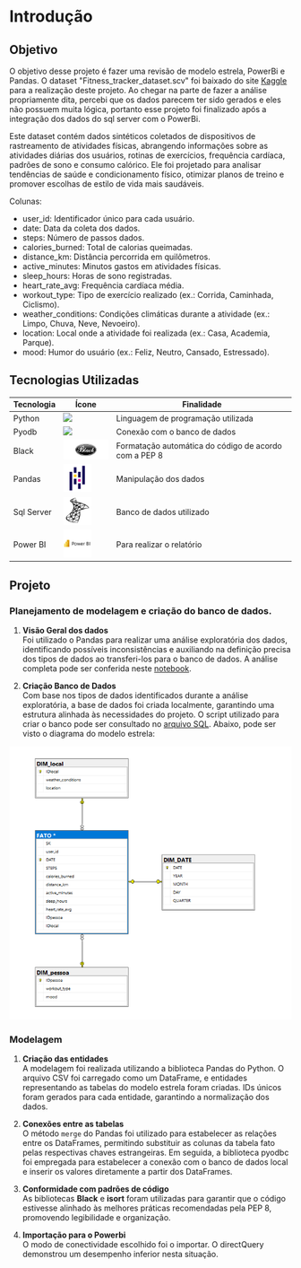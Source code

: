 # Introdução


## Objetivo
O objetivo desse projeto é fazer uma revisão de modelo estrela, PowerBi e Pandas. O dataset "Fitness_tracker_dataset.scv" foi baixado do site [Kaggle](https://www.kaggle.com/datasets/arnavsmayan/fitness-tracker-dataset) para a realização deste projeto. Ao chegar na parte de fazer a análise propriamente dita, percebi que os dados parecem ter sido gerados e eles não possuem muita lógica, portanto esse projeto foi finalizado após a integração dos dados do sql server com o PowerBi.


Este dataset contém dados sintéticos coletados de dispositivos de rastreamento de atividades físicas, abrangendo informações sobre as atividades diárias dos usuários, rotinas de exercícios, frequência cardíaca, padrões de sono e consumo calórico. Ele foi projetado para analisar tendências de saúde e condicionamento físico, otimizar planos de treino e promover escolhas de estilo de vida mais saudáveis.

Colunas:

- user_id: Identificador único para cada usuário.
- date: Data da coleta dos dados.
- steps: Número de passos dados.
- calories_burned: Total de calorias queimadas.
- distance_km: Distância percorrida em quilômetros.
- active_minutes: Minutos gastos em atividades físicas.
- sleep_hours: Horas de sono registradas.
- heart_rate_avg: Frequência cardíaca média.
- workout_type: Tipo de exercício realizado (ex.: Corrida, Caminhada, Ciclismo).
- weather_conditions: Condições climáticas durante a atividade (ex.: Limpo, Chuva, Neve, Nevoeiro).
- location: Local onde a atividade foi realizada (ex.: Casa, Academia, Parque).
- mood: Humor do usuário (ex.: Feliz, Neutro, Cansado, Estressado).


## Tecnologias Utilizadas
| Tecnologia     | Ícone              |               Finalidade    |     
|---------------|------------------ |-------------- |
| Python  | <img src="https://cdn.jsdelivr.net/gh/devicons/devicon/icons/python/python-original.svg"   width="40"/>  | Linguagem de programação utilizada |
| Pyodb  | <img src="https://cdn.jsdelivr.net/gh/devicons/devicon/icons/python/python-original.svg" width="40"/>  | Conexão com o banco de dados  |
| Black  | <img src="Imagens/image-7.png" height="35"/>  | Formatação automática do código de acordo com a PEP 8 |
| Pandas  | <img src="Imagens/image-4.png" alt="Pandas" width="50"/>  | Manipulação dos dados  |
| Sql Server  | <img src="Imagens/image-5.png" alt="Sql Server" width="50"/> | Banco de dados utilizado  |
| Power BI  | <img src="Imagens/image-8.svg" alt="Power BI" width="50"/> | Para realizar o relatório  |


## Projeto

### Planejamento de modelagem e criação do banco de dados.
1. **Visão Geral dos dados**                                                
    Foi utilizado o Pandas para realizar uma análise exploratória dos dados, identificando possíveis inconsistências e auxiliando na definição precisa dos tipos de dados ao transferi-los para o banco de dados. A análise completa pode ser conferida neste [notebook](dados_Visão_geral.ipynb).

2. **Criação Banco de Dados**                                                
    Com base nos tipos de dados identificados durante a análise exploratória, a base de dados foi criada localmente, garantindo uma estrutura alinhada às necessidades do projeto. O script utilizado para criar o banco pode ser consultado no [arquivo SQL](Base%20de%20dados%20SQL.sql). Abaixo, pode ser visto o diagrama do modelo estrela:


<img src="Imagens/Modelo Estrela.png" alt="">


### Modelagem

1. **Criação das entidades**  
   A modelagem foi realizada utilizando a biblioteca Pandas do Python. O arquivo CSV foi carregado como um DataFrame, e entidades representando as tabelas do modelo estrela foram criadas. IDs únicos foram gerados para cada entidade, garantindo a normalização dos dados.

2. **Conexões entre as tabelas**  
   O método `merge` do Pandas foi utilizado para estabelecer as relações entre os DataFrames, permitindo substituir as colunas da tabela fato pelas respectivas chaves estrangeiras. Em seguida, a biblioteca pyodbc foi empregada para estabelecer a conexão com o banco de dados local e inserir os valores diretamente a partir dos DataFrames.

3. **Conformidade com padrões de código**  
   As bibliotecas **Black** e **isort** foram utilizadas para garantir que o código estivesse alinhado às melhores práticas recomendadas pela PEP 8, promovendo legibilidade e organização.

4. **Importação para o Powerbi**  
   O modo de conectividade escolhido foi o importar. O directQuery demonstrou um desempenho inferior nesta situação.


